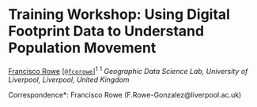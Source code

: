 # Training Workshop: Using Digital Footprint Data to Understand Population Movement

[Francisco Rowe](http://www.franciscorowe.com) \[[`@fcorowe`](http://twitter.com/fcorowe)\]<sup>1</sup> 
<sup>1</sup> *Geographic Data Science Lab, University of Liverpool, Liverpool, United Kingdom*

<sup></sup> Correspondence\*: Francisco Rowe (F.Rowe-Gonzalez\@liverpool.ac.uk)
